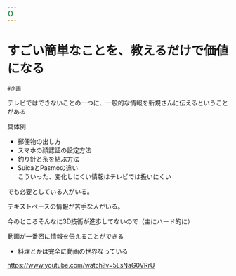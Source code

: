 ```yaml
---
{}
---
```

# すごい簡単なことを、教えるだけで価値になる

`#企画`

テレビではできないことの一つに、一般的な情報を新規さんに伝えるということがある

具体例

- 郵便物の出し方  
- スマホの顔認証の設定方法  
- 釣り針と糸を結ぶ方法  
- SuicaとPasmoの違い  
こういった、変化しにくい情報はテレビでは扱いにくい  

でも必要としている人がいる。

テキストベースの情報が苦手な人がいる。

今のところそんなに3D技術が進歩してないので（主にハード的に）

動画が一番密に情報を伝えることができる

- 料理とかは完全に動画の世界なっている

https://www.youtube.com/watch?v=5LsNaG0VRrU